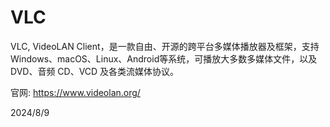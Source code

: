 # VLC

VLC, VideoLAN Client，是一款自由、开源的跨平台多媒体播放器及框架，支持Windows、macOS、Linux、Android等系统，可播放大多数多媒体文件，以及 DVD、音频 CD、VCD 及各类流媒体协议。  

官网: https://www.videolan.org/  


2024/8/9  
